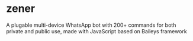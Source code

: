 # zener
A plugable multi-device WhatsApp bot with 200+ commands for both private and public use, made with JavaScript based on Baileys framework
